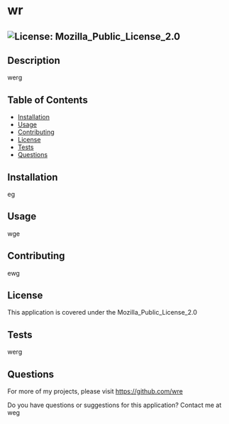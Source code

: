 # wr
## ![License: Mozilla_Public_License_2.0](https://img.shields.io/badge/License-Mozilla_Public_License_2.0-brightgreen.svg)

## Description

werg


## Table of Contents

- [Installation](#installation)
- [Usage](#usage)
- [Contributing](#contributing)
- [License](#license)
- [Tests](#tests)
- [Questions](#questions)

## Installation

eg

## Usage

wge

## Contributing

ewg

## License

This application is covered under the Mozilla_Public_License_2.0

## Tests

werg

## Questions

For more of my projects, please visit https://github.com/wre

Do you have questions or suggestions for this application?
Contact me at weg


